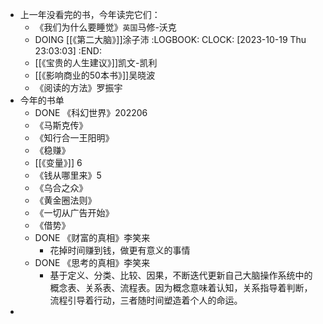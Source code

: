 - 上一年没看完的书，今年读完它们：
	- 《我们为什么要睡觉》`英国`马修-沃克
	- DOING [[《第二大脑》]]涂子沛
	  :LOGBOOK:
	  CLOCK: [2023-10-19 Thu 23:03:03]
	  :END:
	- [[《宝贵的人生建议》]]凯文-凯利
	- [[《影响商业的50本书》]]吴晓波
	- 《阅读的方法》罗振宇
- 今年的书单
	- DONE 《科幻世界》202206
	- 《马斯克传》
	- 《知行合一王阳明》
	- 《稳赚》
	- [[《变量》]] 6
	- 《钱从哪里来》5
	- 《乌合之众》
	- 《黄金圈法则》
	- 《一切从广告开始》
	- 《借势》
	- DONE 《财富的真相》李笑来
		- 花掉时间赚到钱，做更有意义的事情
	- DONE 《思考的真相》李笑来
		- 基于定义、分类、比较、因果，不断迭代更新自己大脑操作系统中的概念表、关系表、流程表。因为概念意味着认知，关系指导着判断，流程引导着行动，三者随时间塑造着个人的命运。
-